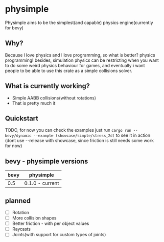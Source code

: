 # physimple

Physimple aims to be the simplest(and capable) physics engine(currently for bevy)

## Why?

Because I love physics and I love programming, so what is better? physics programming!
besides, simulation physics can be restricting when you want to do some weird physics behaviour for games,
and eventually i want people to be able to use this crate as a simple collisions solver.

## What is currently working?

- Simple AABB collisions(without rotations)
- That is pretty much it

## Quickstart

TODO, for now you can check the examples
just run
`cargo run --bevy/dynamic --example (showcase/simple/stress_2d)`
to see it in action
(dont use --release with showcase, since friction is still needs some work for now)

## bevy - physimple versions

| bevy | physimple       |
|------|-----------------|
| 0.5  | 0.1.0 - current |

## planned

- [ ] Rotation
- [ ] More collision shapes
- [ ] Better friction - with per object values
- [ ] Raycasts
- [ ] Joints(with support for custom types of joints)

